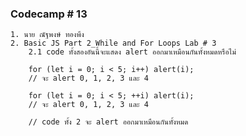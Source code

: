 ### Codecamp # 13
    1. นาย ณัฐพงษ์ ทองพึง
    2. Basic JS Part 2_While and For Loops Lab # 3
        2.1 code ทั้งสองอันนี้จะแสดง alert ออกมาเหมือนกันทั้งหมดหรือไม่

        for (let i = 0; i < 5; i++) alert(i);
        // จะ alert 0, 1, 2, 3 และ 4

        for (let i = 0; i < 5; ++i) alert(i);
        // จะ alert 0, 1, 2, 3 และ 4

        // code ทั้ง 2 จะ alert ออกมาเหมือนกันทั้งหมด